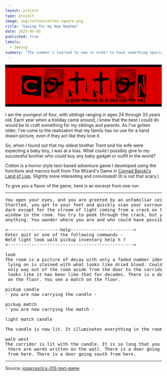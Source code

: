 ```yaml
---
layout: project
type: project
image: img/cotton/cotton-square.png
title: "Sewing for my New Nephew"
date: 2025-05-01
published: true
labels:
  - Sewing
summary: "The summer I learned to sew in order to have something special for my new nephew."
---
```


<img class="img-fluid" src="../img/cotton/cotton-header.png">

I am the youngest of four, with siblings ranging in ages 24 through 33 years old. Each year when a holiday came around, I knew that the best I could do would be to craft something for my siblings and parents. As I've gotten older, I've come to the realization that my family has no use for a hand drawn picture, even if they act like they love it.

So, when I found out that my oldest brother Trent and his wife were expecting a baby boy, I was at a loss. What could I possibly give to my successful brother who could buy any baby gadget or outfit in the world? 


Cotton is a horror-style text-based adventure game I developed using the functions and macros built from The Wizard's Game in [Conrad Barski's Land of Lisp](http://landoflisp.com/). Slightly more interesting and convoluted! (It is not that scary.)

To give you a flavor of the game, here is an excerpt from one run:

<hr>

<pre>
You open your eyes, and you are greeted by an unfamiliar ceiling.
Startled, you get to your feet and quickly scan your surroundings. It's
dark except for the stream of light coming from a crack on the only boarded
window in the room. You try to peek through the crack, but you cannot see
anything. You wonder where you are and who could have possibly brought you here.

<--------------------help------------------------>
Enter quit or one of the following commands -
Weld light look walk pickup inventory help h ?
<------------------------------------------------>

look
The room is a picture of decay with only a faded number identifying it as room-4. The bed you were
 lying on is stained with what looks like dried blood. Could it be your blood? No - it is not. The
 only way out of the room aside from the door to the corridor is a window that is boarded shut. It
 looks like it has been like that for decades. There is a door going west from here. You see a candle
 on the floor. You see a match on the floor.

pickup candle
- you are now carrying the candle -

pickup match
- you are now carrying the match -

light match candle

The candle is now lit. It illuminates everything in the room.

walk west
The corridor is lit with the candle. It is so long that you cannot see to the end. You notice that
 there are words written on the wall. There is a door going east from here. There is a way going north
 from here. There is a door going south from here.
</pre>

<hr>

Source: <a href="https://github.com/jogarces/ics-313-text-game"><i class="large github icon "></i>jogarces/ics-313-text-game</a>
